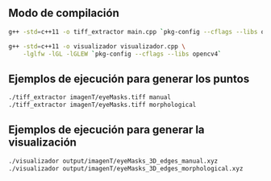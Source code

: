 ## Modo de compilación

```bash
g++ -std=c++11 -o tiff_extractor main.cpp `pkg-config --cflags --libs opencv4`

g++ -std=c++11 -o visualizador visualizador.cpp \
    -lglfw -lGL -lGLEW `pkg-config --cflags --libs opencv4`
```

## Ejemplos de ejecución para generar los puntos

```bash
./tiff_extractor imagenT/eyeMasks.tiff manual
./tiff_extractor imagenT/eyeMasks.tiff morphological
```

## Ejemplos de ejecución para generar la visualización

```bash
./visualizador output/imagenT/eyeMasks_3D_edges_manual.xyz
./visualizador output/imagenT/eyeMasks_3D_edges_morphological.xyz
```
